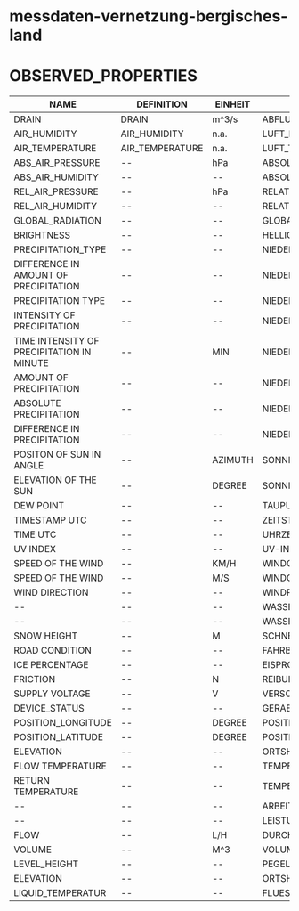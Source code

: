 ﻿# messdaten-vernetzung-bergisches-land

# OBSERVED_PROPERTIES

| NAME | DEFINITION | EINHEIT | DEUTSCH | DESCRIPTION
-------- | -------- | -------- | -------- | --------
| DRAIN | DRAIN | m^3/s | ABFLUSS | -
| AIR_HUMIDITY | AIR_HUMIDITY  | n.a. | LUFT_FEUCHTIGKEIT | -
| AIR_TEMPERATURE | AIR_TEMPERATURE | n.a. | LUFT_TEMPERATUR | - 
| ABS_AIR_PRESSURE | -- | hPa | ABSOLUTER LUFTDRUCK | -
| ABS_AIR_HUMIDITY | -- | -- | ABSOLUTE LUFT_FEUCHTIGKEIT | -
| REL_AIR_PRESSURE | -- | hPa | RELATIVER LUFTDRUCK | -
| REL_AIR_HUMIDITY | -- | -- | RELATIVE_LUFT_FEUCHTIGKEIT | -
| GLOBAL_RADIATION | -- | -- | GLOBALSTRAHLUNG | -
| BRIGHTNESS | -- | -- | HELLIGKEIT | -
| PRECIPITATION_TYPE | -- | -- | NIEDERSCHLAGSART | -
| DIFFERENCE IN AMOUNT OF PRECIPITATION | -- | -- | NIEDERSCHALGMENGE_DIFF | -
| PRECIPITATION TYPE | -- | -- | NIEDERSCHLAGSART | -
| INTENSITY OF PRECIPITATION | -- | -- | NIEDERSCHLAGSINTENSITAET | -
| TIME INTENSITY OF PRECIPITATION IN MINUTE | -- | MIN | NIEDERSCHLAGSINTENSITAET_MINUTE | -
| AMOUNT OF PRECIPITATION | -- | -- | NIEDERSCHLAGSMENGE | -
| ABSOLUTE PRECIPITATION | -- | -- | NIEDERSCHLAG_ABS | -
| DIFFERENCE IN PRECIPITATION | -- | -- | NIEDERSCHLAG_DIFF | -
| POSITON OF SUN IN ANGLE | -- | AZIMUTH | SONNENSTAND_AZIMUT | -
| ELEVATION OF THE SUN | -- | DEGREE | SONNENSTAND_ELEVATION | -
| DEW POINT | -- | -- | TAUPUNKT_TEMPERATUR | -
| TIMESTAMP UTC | -- | -- | ZEITSTEMPEL_UTC | -
| TIME UTC | -- | -- | UHRZEIT_UTC | -
| UV INDEX | -- | -- | UV-INDEX | -
| SPEED OF THE WIND | -- | KM/H | WINDGESCHWINDIGKEIT_KM/H | -
| SPEED OF THE WIND | -- | M/S | WINDGESCHWINDIGKEIT_M/S | -
| WIND DIRECTION | -- | -- | WINDRICHTUNG | -
| -- | -- | -- | WASSERFILMHOHE | -
| -- | -- | -- | WASSERFILMHOEHE_AUF_OBERFLAECHE | -
| SNOW HEIGHT | -- | M | SCHNEEHOEHE | -
| ROAD CONDITION | -- | -- | FAHRBAHNZUSTAND | -
| ICE PERCENTAGE | -- | -- | EISPROZENT | -
| FRICTION | -- | N | REIBUNG | -
| SUPPLY VOLTAGE | -- | V | VERSORGUNGSSPANNUNG | -
| DEVICE_STATUS | -- | -- | GERAETE_STATUS | -
| POSITION_LONGITUDE | -- | DEGREE | POSITION_LAENGENGRAD | -
| POSITION_LATITUDE | -- | DEGREE | POSITION_BREITENGRAD | -
| ELEVATION | -- | -- | ORTSHOEHE | -
| FLOW TEMPERATURE | -- | -- | TEMPERATUR_VORLAUF | -
| RETURN TEMPERATURE| -- | -- | TEMPERATUR_RUECKLAUF | -
| -- | -- | -- | ARBEIT_WAERME | -
| -- | -- | -- | LEISTUNG_WAERME | -
| FLOW | -- | L/H | DURCHFLUSS | -
| VOLUME | -- | M^3 | VOLUMEN | -
| LEVEL_HEIGHT | -- | -- | PEGELHOEHE | -
| ELEVATION | -- | -- | ORTSHOEHE | -
| LIQUID_TEMPERATUR | -- | -- | FLUESSIGKEITSTEMPERATUR | -
